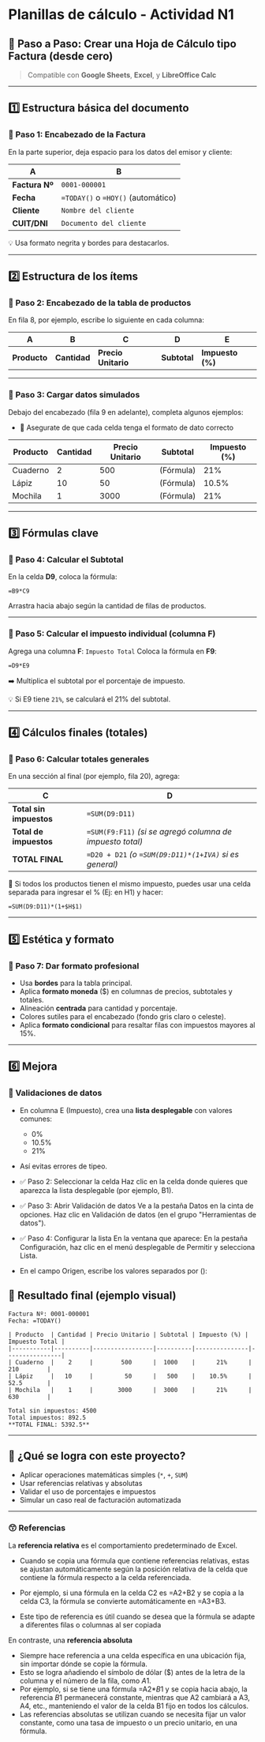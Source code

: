 # Planillas de cálculo - Actividad N1
## 🧾 Paso a Paso: Crear una Hoja de Cálculo tipo Factura (desde cero)

> Compatible con **Google Sheets**, **Excel**, y **LibreOffice Calc**

---

## 1️⃣ Estructura básica del documento

### 📌 Paso 1: Encabezado de la Factura

En la parte superior, deja espacio para los datos del emisor y cliente:

| A              | B                                   |
| -------------- | ----------------------------------- |
| **Factura Nº** | `0001-000001`                       |
| **Fecha**      | `=TODAY()` o `=HOY()`  (automático) |
| **Cliente**    | `Nombre del cliente`                |
| **CUIT/DNI**   | `Documento del cliente`             |

💡 Usa formato negrita y bordes para destacarlos.

---

## 2️⃣ Estructura de los ítems

### 📌 Paso 2: Encabezado de la tabla de productos

En fila 8, por ejemplo, escribe lo siguiente en cada columna:

| A            | B            | C                   | D            | E                |
| ------------ | ------------ | ------------------- | ------------ | ---------------- |
| **Producto** | **Cantidad** | **Precio Unitario** | **Subtotal** | **Impuesto (%)** |

---

### 📌 Paso 3: Cargar datos simulados

Debajo del encabezado (fila 9 en adelante), completa algunos ejemplos: 
 - 📌   Asegurate de que cada celda tenga el formato de dato correcto

| Producto | Cantidad | Precio Unitario | Subtotal  | Impuesto (%) |
| -------- | -------- | --------------- | --------- | ------------ |
| Cuaderno | 2        | 500             | (Fórmula) | 21%          |
| Lápiz    | 10       | 50              | (Fórmula) | 10.5%        |
| Mochila  | 1        | 3000            | (Fórmula) | 21%          |

---

## 3️⃣ Fórmulas clave

### 📌 Paso 4: Calcular el Subtotal

En la celda **D9**, coloca la fórmula:

```excel
=B9*C9
```

Arrastra hacia abajo según la cantidad de filas de productos.

---

### 📌 Paso 5: Calcular el impuesto individual (columna F)

Agrega una columna **F**: `Impuesto Total`
Coloca la fórmula en **F9**:

```excel
=D9*E9
```

➡️ Multiplica el subtotal por el porcentaje de impuesto.

💡 Si E9 tiene `21%`, se calculará el 21% del subtotal.

---

## 4️⃣ Cálculos finales (totales)

### 📌 Paso 6: Calcular totales generales

En una sección al final (por ejemplo, fila 20), agrega:

| C                       | D                                                         |
| ----------------------- | --------------------------------------------------------- |
| **Total sin impuestos** | `=SUM(D9:D11)`                                            |
| **Total de impuestos**  | `=SUM(F9:F11)` *(si se agregó columna de impuesto total)* |
| **TOTAL FINAL**         | `=D20 + D21` *(o `=SUM(D9:D11)*(1+IVA)` si es general)*   |

🎯 Si todos los productos tienen el mismo impuesto, puedes usar una celda separada para ingresar el % (Ej: en H1) y hacer:

```excel
=SUM(D9:D11)*(1+$H$1)
```

---

## 5️⃣ Estética y formato

### 📌 Paso 7: Dar formato profesional

* Usa **bordes** para la tabla principal.
* Aplica **formato moneda** (\$) en columnas de precios, subtotales y totales.
* Alineación **centrada** para cantidad y porcentaje.
* Colores sutiles para el encabezado (fondo gris claro o celeste).
* Aplica **formato condicional** para resaltar filas con impuestos mayores al 15%.

---

## 6️⃣ Mejora

### 🧩 Validaciones de datos

* En columna E (Impuesto), crea una **lista desplegable** con valores comunes:

  * 0%
  * 10.5%
  * 21%
* Así evitas errores de tipeo.

- ✅ Paso 2: Seleccionar la celda
  Haz clic en la celda donde quieres que aparezca la lista desplegable (por ejemplo, B1).

- ✅ Paso 3: Abrir Validación de datos
  Ve a la pestaña Datos en la cinta de opciones.
  Haz clic en Validación de datos (en el grupo "Herramientas de datos").
- ✅ Paso 4: Configurar la lista
  En la ventana que aparece:
  En la pestaña Configuración, haz clic en el menú desplegable de Permitir y selecciona Lista.

- En el campo Origen, escribe los valores separados por ():

## 📂 Resultado final (ejemplo visual)

```
Factura Nº: 0001-000001
Fecha: =TODAY()

| Producto  | Cantidad | Precio Unitario | Subtotal | Impuesto (%) | Impuesto Total |
|-----------|----------|-----------------|----------|---------------|----------------|
| Cuaderno  |    2     |        500      |  1000    |      21%      |     210        |
| Lápiz     |   10     |         50      |   500    |    10.5%      |     52.5       |
| Mochila   |    1     |       3000      |  3000    |      21%      |     630        |

Total sin impuestos: 4500  
Total impuestos: 892.5  
**TOTAL FINAL: 5392.5**
```

---

## 🧩 ¿Qué se logra con este proyecto?

* Aplicar operaciones matemáticas simples (`*`, `+`, `SUM`)
* Usar referencias relativas y absolutas
* Validar el uso de porcentajes e impuestos
* Simular un caso real de facturación automatizada

---

### 😙 Referencias

La **referencia relativa** es el comportamiento predeterminado de Excel. 

- Cuando se copia una fórmula que contiene referencias relativas, estas se ajustan automáticamente según la posición relativa de la celda que contiene la fórmula respecto a la celda referenciada.

- Por ejemplo, si una fórmula en la celda C2 es =A2+B2 y se copia a la celda C3, la fórmula se convierte automáticamente en =A3+B3.

- Este tipo de referencia es útil cuando se desea que la fórmula se adapte a diferentes filas o columnas al ser copiada


En contraste, una **referencia absoluta** 
- Siempre hace referencia a una celda específica en una ubicación fija, sin importar dónde se copie la fórmula.
- Esto se logra añadiendo el símbolo de dólar ($) antes de la letra de la columna y el número de la fila, como $A$1.
- Por ejemplo, si se tiene una fórmula =A2*$B$1 y se copia hacia abajo, la referencia $B$1 permanecerá constante, mientras que A2 cambiará a A3, A4, etc., manteniendo el valor de la celda B1 fijo en todos los cálculos.
- Las referencias absolutas se utilizan cuando se necesita fijar un valor constante, como una tasa de impuesto o un precio unitario, en una fórmula.

